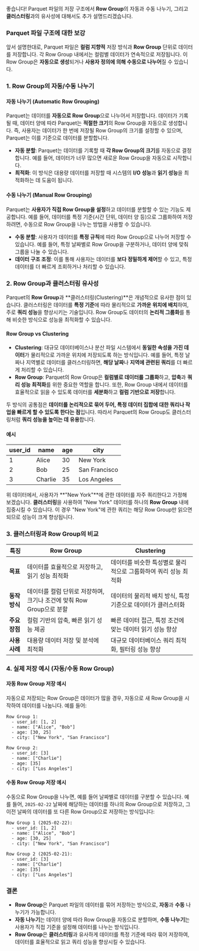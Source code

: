 좋습니다! Parquet 파일의 저장 구조에서 **Row Group**의 자동과 수동 나누기, 그리고 **클러스터링**과의 유사성에 대해서도 추가 설명드리겠습니다.

### Parquet 파일 구조에 대한 보강

앞서 설명한대로, Parquet 파일은 **컬럼 지향적** 저장 방식과 **Row Group** 단위로 데이터를 저장합니다. 각 Row Group 내에서는 컬럼별 데이터가 연속적으로 저장됩니다. 이 Row Group은 **자동으로 생성**되거나 **사용자 정의에 의해 수동으로 나누어**질 수 있습니다.

### 1. **Row Group의 자동/수동 나누기**

#### 자동 나누기 (Automatic Row Grouping)

Parquet는 데이터를 **자동으로 Row Group**으로 나누어서 저장합니다. 데이터가 기록될 때, 데이터 양에 따라 Parquet는 **적절한 크기**의 Row Group을 자동으로 생성합니다. 즉, 사용자는 데이터가 한 번에 저장될 Row Group의 크기를 설정할 수 있으며, Parquet는 이를 기준으로 데이터를 분할합니다.

- **자동 분할**: Parquet는 데이터를 기록할 때 **각 Row Group의 크기**를 자동으로 결정합니다. 예를 들어, 데이터가 너무 많으면 새로운 Row Group을 자동으로 시작합니다.
- **최적화**: 이 방식은 대용량 데이터를 저장할 때 시스템의 **I/O 성능**과 **읽기 성능**을 최적화하는 데 도움이 됩니다.

#### 수동 나누기 (Manual Row Grouping)

Parquet는 **사용자가 직접 Row Group을 설정**하고 데이터를 분할할 수 있는 기능도 제공합니다. 예를 들어, 데이터를 특정 기준(시간 단위, 데이터 양 등)으로 그룹화하여 저장하려면, 수동으로 Row Group을 나누는 방법을 사용할 수 있습니다.

- **수동 분할**: 사용자가 데이터를 **특정 규칙**에 따라 Row Group으로 나누어 저장할 수 있습니다. 예를 들어, 특정 날짜별로 Row Group을 구분하거나, 데이터 양에 맞춰 그룹을 나눌 수 있습니다.
- **데이터 구조 조정**: 이를 통해 사용자는 데이터를 **보다 정밀하게 제어**할 수 있고, 특정 데이터를 더 빠르게 조회하거나 처리할 수 있습니다.

### 2. **Row Group과 클러스터링 유사성**

Parquet의 **Row Group**과 **클러스터링(Clustering)**은 개념적으로 유사한 점이 있습니다. 클러스터링은 데이터를 **특정 기준**에 따라 물리적으로 **가까운 위치에 배치**하여, 주로 **쿼리 성능**을 향상시키는 기술입니다. Row Group도 데이터의 **논리적 그룹화**를 통해 비슷한 방식으로 성능을 최적화할 수 있습니다.

#### Row Group vs Clustering

- **Clustering**: 대규모 데이터베이스나 분산 파일 시스템에서 **동일한 속성을 가진 데이터**가 물리적으로 가까운 위치에 저장되도록 하는 방식입니다. 예를 들어, 특정 날짜나 지역별로 데이터를 클러스터링하면, **해당 날짜**나 **지역에 관련된 쿼리**를 더 빠르게 처리할 수 있습니다.
- **Row Group**: Parquet의 Row Group은 **컬럼별로 데이터를 그룹화**하고, **압축**과 **쿼리 성능 최적화**를 위한 중요한 역할을 합니다. 또한, Row Group 내에서 데이터를 효율적으로 읽을 수 있도록 데이터를 **세분화**하고 **컬럼 기반으로 저장**합니다.

두 방식의 공통점은 **데이터를 논리적으로 묶어 두어, 특정 데이터 집합에 대한 쿼리나 작업을 빠르게 할 수 있도록 한다는 점**입니다. 따라서 Parquet의 Row Group도 클러스터링처럼 **쿼리 성능을 높이는 데 유용**합니다.

#### 예시

| user_id | name     | age | city      |
|---------|----------|-----|-----------|
| 1       | Alice    | 30  | New York  |
| 2       | Bob      | 25  | San Francisco |
| 3       | Charlie  | 35  | Los Angeles |

위 데이터에서, 사용자가 **"New York"**에 관한 데이터를 자주 쿼리한다고 가정해 보겠습니다. **클러스터링**을 사용하여 "New York" 데이터를 하나의 **Row Group** 내에 집중시킬 수 있습니다. 이 경우 "New York"에 관한 쿼리는 해당 Row Group만 읽으면 되므로 성능이 크게 향상됩니다.

### 3. **클러스터링과 Row Group의 비교**

| 특징              | Row Group                           | Clustering                        |
|-------------------|-------------------------------------|-----------------------------------|
| **목표**          | 데이터를 효율적으로 저장하고, 읽기 성능 최적화 | 데이터를 비슷한 특성별로 물리적으로 그룹화하여 쿼리 성능 최적화 |
| **동작 방식**     | 데이터를 컬럼 단위로 저장하며, 크기나 조건에 맞춰 Row Group으로 분할 | 데이터의 물리적 배치 방식, 특정 기준으로 데이터가 클러스터화 |
| **주요 장점**     | 컬럼 기반의 압축, 빠른 읽기 성능 제공 | 빠른 데이터 접근, 특정 조건에 맞는 데이터 읽기 성능 향상 |
| **사용 사례**     | 대용량 데이터 저장 및 분석에 최적화 | 대규모 데이터베이스 쿼리 최적화, 필터링 성능 향상 |

### 4. **실제 저장 예시 (자동/수동 Row Group)**

#### 자동 Row Group 저장 예시

자동으로 저장되는 Row Group은 데이터가 많을 경우, 자동으로 새 Row Group을 시작하여 데이터를 나눕니다. 예를 들어:

```
Row Group 1:
  - user_id: [1, 2]
  - name: ["Alice", "Bob"]
  - age: [30, 25]
  - city: ["New York", "San Francisco"]

Row Group 2:
  - user_id: [3]
  - name: ["Charlie"]
  - age: [35]
  - city: ["Los Angeles"]
```

#### 수동 Row Group 저장 예시

수동으로 Row Group을 나누면, 예를 들어 날짜별로 데이터를 구분할 수 있습니다. 예를 들어, `2025-02-22` 날짜에 해당하는 데이터를 하나의 Row Group으로 저장하고, 그 이전 날짜의 데이터를 또 다른 Row Group으로 저장하는 방식입니다:

```
Row Group 1 (2025-02-22):
  - user_id: [1, 2]
  - name: ["Alice", "Bob"]
  - age: [30, 25]
  - city: ["New York", "San Francisco"]

Row Group 2 (2025-02-21):
  - user_id: [3]
  - name: ["Charlie"]
  - age: [35]
  - city: ["Los Angeles"]
```

### 결론

- **Row Group**은 Parquet 파일의 데이터를 묶어 저장하는 방식으로, **자동**과 **수동** 나누기가 가능합니다.
- **자동 나누기**는 데이터 양에 따라 Row Group을 자동으로 분할하며, **수동 나누기**는 사용자가 직접 기준을 설정해 데이터를 나누는 방식입니다.
- **Row Group**은 **클러스터링**과 유사하게 데이터를 특정 기준에 따라 묶어 저장하여, 데이터를 효율적으로 읽고 쿼리 성능을 향상시킬 수 있습니다.